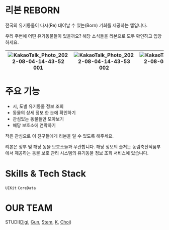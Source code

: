 # 리본 REBORN
전국의 유기동물이 다시(Re) 태어날 수 있는(Born) 기회를 제공하는 앱입니다.

우리 주변에 어떤 유기동물들이 있을까요?
해당 소식들을 리본으로 모두 확인하고 입양하세요.

|![KakaoTalk_Photo_2022-08-04-14-43-52 001](https://user-images.githubusercontent.com/40821203/182771772-38502344-e589-4b71-b5f7-ddebd0dd8a54.png)|![KakaoTalk_Photo_2022-08-04-14-43-53 002](https://user-images.githubusercontent.com/40821203/182771809-36897b9c-268a-466d-84d4-7cbaf2c98ade.png)|![KakaoTalk_Photo_2022-08-04-14-43-54 003](https://user-images.githubusercontent.com/40821203/182771839-daf03f7f-3bb2-45d3-ad3e-71c9f9a06a22.png)|
|-|-|-|






# 주요 기능
* 시, 도별 유기동물 정보 조회
* 동물의 상세 정보 한 눈에 확인하기
* 관심있는 동물들만 모아보기
* 해당 보호소에 연락하기

작은 관심으로 이 친구들에게 리본을 달 수 있도록 해주세요.

리본은 정부 및 해당 동물 보호소들과 무관합니다.
해당 정보의 출처는 농림축산식품부에서 제공하는 동물 보호 관리 시스템의 유기동물 정보 조회 서비스에 있습니다.

# Skills & Tech Stack
`UIKit`
`CoreData`

# OUR TEAM
STUDI([Digi](https://github.com/pagh2322), [Gun](https://github.com/namgeon1106), [Stem](https://github.com/stemmmm), [K](https://github.com/rkddnr330), [Choi](https://github.com/Hyeminchio))



